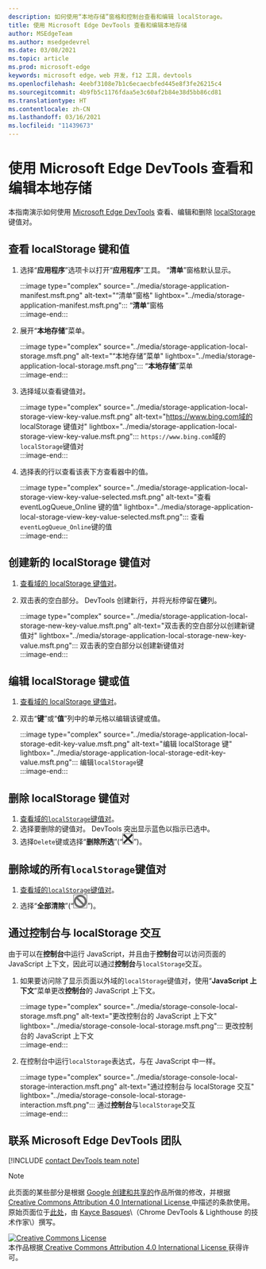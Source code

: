 ```yaml
---
description: 如何使用“本地存储”窗格和控制台查看和编辑 localStorage。
title: 使用 Microsoft Edge DevTools 查看和编辑本地存储
author: MSEdgeTeam
ms.author: msedgedevrel
ms.date: 03/08/2021
ms.topic: article
ms.prod: microsoft-edge
keywords: microsoft edge，web 开发，f12 工具，devtools
ms.openlocfilehash: 4eebf3108e7b1c6ecaecbfed445e8f3fe26215c4
ms.sourcegitcommit: 4b9fb5c1176fdaa5e3c60af2b84e38d5bb86cd81
ms.translationtype: HT
ms.contentlocale: zh-CN
ms.lasthandoff: 03/16/2021
ms.locfileid: "11439673"
---
```

<!-- Copyright Kayce Basques 

   Licensed under the Apache License, Version 2.0 (the "License");
   you may not use this file except in compliance with the License.
   You may obtain a copy of the License at

       https://www.apache.org/licenses/LICENSE-2.0

   Unless required by applicable law or agreed to in writing, software
   distributed under the License is distributed on an "AS IS" BASIS,
   WITHOUT WARRANTIES OR CONDITIONS OF ANY KIND, either express or implied.
   See the License for the specific language governing permissions and
   limitations under the License.  -->  

# <a name="view-and-edit-local-storage-with-microsoft-edge-devtools"></a>使用 Microsoft Edge DevTools 查看和编辑本地存储  

本指南演示如何使用 [Microsoft Edge DevTools][MicrosoftEdgeDevTools] 查看、编辑和删除 [localStorage][MDNWindowsLocalStorage] 键值对。  

## <a name="view-localstorage-keys-and-values"></a>查看 localStorage 键和值  

1.  选择“**应用程序**”选项卡以打开“**应用程序**”工具。  “**清单**”窗格默认显示。  
    
    :::image type="complex" source="../media/storage-application-manifest.msft.png" alt-text="“清单”窗格" lightbox="../media/storage-application-manifest.msft.png":::
       “**清单**”窗格  
    :::image-end:::  
    
1.  展开“**本地存储**”菜单。  
    
    :::image type="complex" source="../media/storage-application-local-storage.msft.png" alt-text="“本地存储”菜单" lightbox="../media/storage-application-local-storage.msft.png":::
       “**本地存储**”菜单  
    :::image-end:::  
    
1.  选择域以查看键值对。  
    
    :::image type="complex" source="../media/storage-application-local-storage-view-key-value.msft.png" alt-text="https://www.bing.com域的 localStorage 键值对" lightbox="../media/storage-application-local-storage-view-key-value.msft.png":::
       `https://www.bing.com`域的`localStorage`键值对  
    :::image-end:::  
    
1.  选择表的行以查看该表下方查看器中的值。  
    
    :::image type="complex" source="../media/storage-application-local-storage-view-key-value-selected.msft.png" alt-text="查看 eventLogQueue_Online 键的值" lightbox="../media/storage-application-local-storage-view-key-value-selected.msft.png":::
       查看`eventLogQueue_Online`键的值  
    :::image-end:::  
    
## <a name="create-a-new-localstorage-key-value-pair"></a>创建新的 localStorage 键值对  

1.  [查看域的 localStorage 键值对](#view-localstorage-keys-and-values)。  
1.  双击表的空白部分。  DevTools 创建新行，并将光标停留在**键**列。  
    
    :::image type="complex" source="../media/storage-application-local-storage-new-key-value.msft.png" alt-text="双击表的空白部分以创建新键值对" lightbox="../media/storage-application-local-storage-new-key-value.msft.png":::
       双击表的空白部分以创建新键值对  
    :::image-end:::  
    
## <a name="edit-localstorage-keys-or-values"></a>编辑 localStorage 键或值  

1.  [查看域的 localStorage 键值对](#view-localstorage-keys-and-values)。  
1.  双击“**键**”或“**值**”列中的单元格以编辑该键或值。  
    
    :::image type="complex" source="../media/storage-application-local-storage-edit-key-value.msft.png" alt-text="编辑 localStorage 键" lightbox="../media/storage-application-local-storage-edit-key-value.msft.png":::
       编辑`localStorage`键  
    :::image-end:::  
    
## <a name="delete-localstorage-key-value-pairs"></a>删除 localStorage 键值对  

1.  [查看域的`localStorage`键值对](#view-localstorage-keys-and-values)。  
1.  选择要删除的键值对。  DevTools 突出显示蓝色以指示已选中。  
1.  选择`Delete`键或选择“**删除所选**”\(“![删除所选](../media/delete-icon.msft.png)”\)。  
    
## <a name="delete-all-localstorage-key-value-pairs-for-a-domain"></a>删除域的所有`localStorage`键值对  

1.  [查看域的`localStorage`键值对](#view-localstorage-keys-and-values)。  
1.  选择“**全部清除**”\(“![全部清除](../media/clear-icon.msft.png)”\)。  
    
## <a name="interact-with-localstorage-from-the-console"></a>通过控制台与 localStorage 交互  

由于可以在**控制台**中运行 JavaScript，并且由于**控制台**可以访问页面的 JavaScript 上下文，因此可以通过**控制台**与`localStorage`交互。  

1.  如果要访问除了显示页面以外域的`localStorage`键值对，使用“**JavaScript 上下文**”菜单更改**控制台**的 JavaScript 上下文。  
    
    :::image type="complex" source="../media/storage-console-local-storage.msft.png" alt-text="更改控制台的 JavaScript 上下文" lightbox="../media/storage-console-local-storage.msft.png":::
       更改控制台的 JavaScript 上下文  
    :::image-end:::  
    
1.  在控制台中运行`localStorage`表达式，与在 JavaScript 中一样。  
    
    :::image type="complex" source="../media/storage-console-local-storage-interaction.msft.png" alt-text="通过控制台与 localStorage 交互" lightbox="../media/storage-console-local-storage-interaction.msft.png":::
       通过**控制台**与`localStorage`交互  
    :::image-end:::  
    
## <a name="getting-in-touch-with-the-microsoft-edge-devtools-team"></a>联系 Microsoft Edge DevTools 团队  

[!INCLUDE [contact DevTools team note](../includes/contact-devtools-team-note.md)]  

<!-- links -->  

[MicrosoftEdgeDevTools]: ../../devtools-guide-chromium/index.md "Microsoft Edge (Chromium) 开发人员工具| Microsoft Docs"  

[MDNWindowsLocalStorage]: https://developer.mozilla.org/docs/Web/API/Window/localStorage "Window.localStorage | MDN"  

> [!NOTE]
> 此页面的某些部分是根据 [Google 创建和共享的][GoogleSitePolicies]作品所做的修改，并根据[ Creative Commons Attribution 4.0 International License ][CCA4IL]中描述的条款使用。  
> 原始页面位于[此处](https://developers.google.com/web/tools/chrome-devtools/storage/localstorage)，由 [Kayce Basques][KayceBasques]\（Chrome DevTools \& Lighthouse 的技术作家\）撰写。  

[![Creative Commons License][CCby4Image]][CCA4IL]  
本作品根据[ Creative Commons Attribution 4.0 International License ][CCA4IL]获得许可。  

[CCA4IL]: https://creativecommons.org/licenses/by/4.0  
[CCby4Image]: https://i.creativecommons.org/l/by/4.0/88x31.png  
[GoogleSitePolicies]: https://developers.google.com/terms/site-policies  
[KayceBasques]: https://developers.google.com/web/resources/contributors/kaycebasques  

